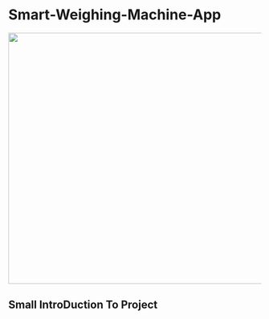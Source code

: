 # Smart-Weighing-Machine-App


<p align="center">
  <img 
       width="700"
       height="500"
   src="https://user-images.githubusercontent.com/43094705/80819816-59e95880-8bf3-11ea-9759-84fdd1515c7d.png">
</p>


## Small IntroDuction To Project
